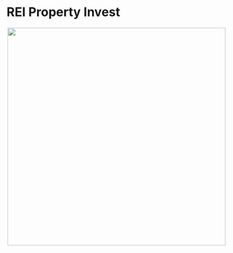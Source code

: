 # REI Property Invest

<p align="center">
  <img width="500" src="https://rei-website.netlify.app/static/media/logo.7bb75ce014993021d20b.jpg">
</p>

